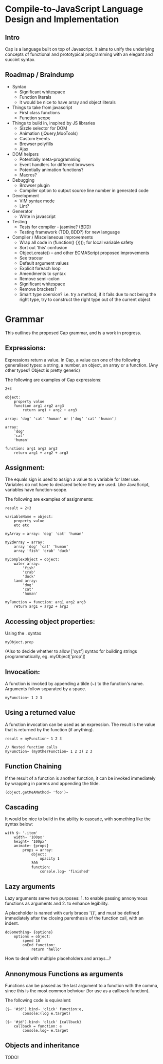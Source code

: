 # Compile-to-JavaScript Language Design and Implementation

## Intro

Cap is a language built on top of Javascript. It aims to unify the underlying concepts of
functional and prototypical programming with an elegant and succint syntax.

## Roadmap / Braindump

- Syntax
	- Significant whitespace
	- Function literals
	- It would be nice to have array and object literals
- Things to take from javascript
	- First class functions
	- Function scope
- Things to build in, inspired by JS libraries
	- Sizzle selector for DOM
	- Animation (jQuery,MooTools)
	- Custom Events
	- Browser polyfills
	- Ajax
- DOM helpers
	- Potentially meta-programming
	- Event handlers for different browsers
	- Potentially animation functions?
	- Macros?
- Debugging
	- Browser plugin
	- Compiler option to output source line number in generated code
- Development
	- VIM syntax mode
	- Lint?
- Generator
	- Write in javascript
- Testing
	- Tests for compiler - jasmine? (BDD)
	- Testing framework (TDD, BDD?) for new language
- Compiler / Miscellaneous improvements
	- Wrap all code in (function() {})(); for local variable safety
	- Sort out ‘this’ confusion
	- Object.create() – and other ECMAScript proposed improvements
	- See traceur
	- Default argument values
	- Explicit foreach loop
	- Amendments to syntax
	- Remove semi-colon
	- Significant whitespace
	- Remove brackets?
	- Smart type coersion? i.e. try a method, if it fails due to not being the right type, try to construct the right type out of the current object


# Grammar

This outlines the proposed Cap grammar, and is a work in progress.

## Expressions:

Expressions return a value. In Cap, a value can one of the following generalised
types: a string, a number, an object, an array or a function. (Any other types? Object is pretty generic)

The following are examples of Cap expressions:

	2+3

	object:
		property value
		function arg1 arg2 arg3
			return arg1 + arg2 + arg3

	array: 'dog' 'cat' 'human' or ['dog' 'cat' 'human']

	array:
		'dog'
		'cat'
		'human'

	function: arg1 arg2 arg3
		return arg1 + arg2 + arg3

## Assignment:

The equals sign is used to assign a value to a variable for later use. Variables do
not have to declared before they are used. Like JavaScript, variables have function-scope.

The following are examples of assignments:

	result = 2+3

	variableName = object:
		property value
		etc etc

	myArray = array: 'dog' 'cat' 'human'

	my2dArray = array:
		array 'dog' 'cat' 'human'
		array 'fish' 'crab' 'duck'

	myComplexObject = object:
		water array:
			'fish'
			'crab'
			'duck'
		land array:
			'dog'
			'cat'
			'human'

	myFunction = function: arg1 arg2 arg3
		return arg1 + arg2 + arg3

## Accessing object properties:

Using the . syntax

	myObject.prop

(Also to decide whether to allow ['xyz'] syntax for building 
strings programmatically, eg. myObject['prop'])


## Invocation:

A function is invoked by appending a tilde (~) to the function's name. Arguments follow separated by a space.

	myFunction~ 1 2 3


## Using a returned value

A function invocation can be used as an expression. The result is the value that is returned
by the function (if anything).

	result = myFunction~ 1 2 3
	
	// Nested function calls
	myFunction~ (myOtherFunction~ 1 2 3) 2 3


## Function Chaining

If the result of a function is another function, it can be invoked immediately by
wrapping in parens and appending the tilde.

	(object.getMeAMethod~ 'foo')~

## Cascading

It would be nice to build in the ability to cascade, with something like the syntax below:

	with $~ '.item'
		width~ '100px'
		height~ '100px'
		animate~ {props}
			props = array:
				object:
					opacity 1
				300
				function:
					console.log~ 'finished'


## Lazy arguments

Lazy arguments serve two purposes: 1. to enable passing annonymous functions
as arguments and 2. to enhance legibility.

A placeholder is named with curly braces '{}', and must be defined immediately after the
closing parenthesis of the function call, with an indent.

	doSomething~ {options}
		options = object:
			speed 10
			onEnd function:
				return 'hello'

How to deal with multiple placeholders and arrays...?

## Annonymous Functions as arguments

Functions can be passed as the last argument to a function with the comma, since this is
the most common behviour (for use as a callback function).

The following code is equivalent:

	($~ '#id').bind~ 'click' function:e,
			console:(log e.target)

	($~ '#id').bind~ 'click' {callback}
		callback = function: e
			console.log~ e.target


## Objects and inheritance

TODO!

